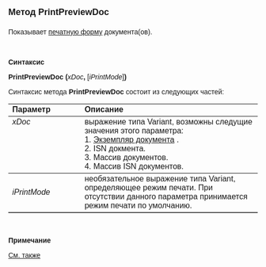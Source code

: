 ﻿<html>
<head>
<title>PrintPreviewDoc</title>
</head>

<body>

<p><font face="Arial" size="4"><strong>Метод PrintPreviewDoc</strong><br>
<br>
</font><font face="Arial">Показывает <a href="../../../ScriptProcs/Print.html">
печатную форму</a>
документа(ов).</font></p>

<p>&nbsp;</p>

<p class="label"><font face="Arial"><b>Синтаксис</b></font></p>

<p><font face="Arial"><strong>PrintPreviewDoc (</strong><em>xDoc</em><strong>, </strong>
[<em>iPrintMode</em>]<strong>)</strong></font></p>

<p><font face="Arial">Синтаксис метода <strong>PrintPreviewDoc</strong>
состоит из следующих частей:</font></p>

<table border="1" cellPadding="5" cols="2" frame="below" rules="rows">
<TBODY>
  <tr vAlign="top">
    <td class="label" width="29%"><font face="Arial"><b>Параметр</b></font></td>
    <td class="label" width="71%"><font face="Arial"><strong>Описание</strong></font></td>
  </tr>
  <tr vAlign="top">
    <td width="29%"><font face="Arial"><em>xDoc</em></font></td>
    <td width="71%"><font face="Arial">выражение типа Variant, возможны следущие 
	значения этого параметра:<br>1. <a href="../../Asdoc.html">Экземпляр документа</a> 
	.<br>2. ISN докмента.<br>3. Массив документов.<br>4. Массив ISN документов.</font></td>
  </tr>
  <tr>
    <td width="29%"><em><font face="Arial">iPrintMode</font></em></td>
    <td width="71%"><font face="Arial">необязательное выражение типа 
	Variant, определяющее режим печати. При отсутствии данного параметра 
	принимается режим печати по умолчанию.&nbsp; </font></td>
  </tr>
</table>

<p>&nbsp;</p>

<p class="label"><font face="Arial"><b>Примечание</b></font></p>

<p class="label"><a href="../../../ScriptProcs/Print.html"><font face="Arial">
См. также</font></a></p>

<p class="label">&nbsp;</p>
</body>
</html>
